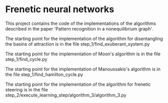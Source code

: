 # Frenetic neural networks

This project contains the code of the implementations of the algorithms described in the paper 'Pattern recognition in a nonequilibrium graph'.

The starting point for the implementation of the algorithm for disentangling the basins of attraction is in the file step_1/find_exuberant_system.py

The starting point for the implementation of Moon's algorithm is in the file step_1/find_cycle.py

The starting point for the implementation of Manoussakis's algorithm is in the file step_1/find_hamilton_cycle.py

The starting point for the implementation of the algorithm for frenetic steering is in the file step_2/execute_learning_step/algorithm_3/algorithm_3.py